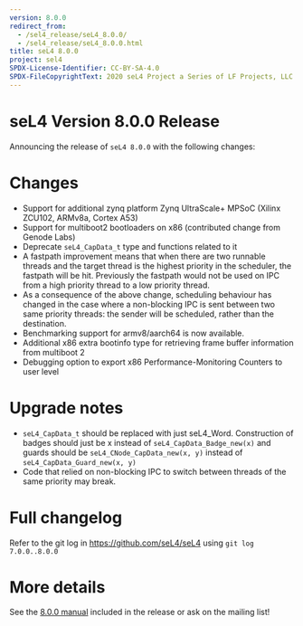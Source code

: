 ```yaml
---
version: 8.0.0
redirect_from:
  - /sel4_release/seL4_8.0.0/
  - /sel4_release/seL4_8.0.0.html
title: seL4 8.0.0
project: sel4
SPDX-License-Identifier: CC-BY-SA-4.0
SPDX-FileCopyrightText: 2020 seL4 Project a Series of LF Projects, LLC.
---
```


# seL4 Version 8.0.0 Release
 Announcing the release of `seL4 8.0.0` with the following changes:

# Changes


- Support for additional zynq platform Zynq UltraScale+ MPSoC
        (Xilinx ZCU102, ARMv8a, Cortex A53)
- Support for multiboot2 bootloaders on x86 (contributed change
        from Genode Labs)
- Deprecate `seL4_CapData_t` type and functions related to it
- A fastpath improvement means that when there are two runnable
        threads and the target thread is the highest priority in the
        scheduler, the fastpath will be hit.
        Previously the fastpath would not be used on IPC from a
        high priority thread to a low priority thread.
- As a consequence of the above change, scheduling behaviour
has changed in the case where a non-blocking IPC is sent between two
same priority threads: the sender will be scheduled, rather than the
destination.
- Benchmarking support for armv8/aarch64 is now available.
- Additional x86 extra bootinfo type for retrieving frame buffer
information from multiboot 2
- Debugging option to export x86 Performance-Monitoring Counters to user level

# Upgrade notes


- `seL4_CapData_t` should be replaced with just seL4_Word.
        Construction of badges should just be x instead
        of `seL4_CapData_Badge_new(x)` and guards should
        be `seL4_CNode_CapData_new(x, y)` instead
        of `seL4_CapData_Guard_new(x, y)`
- Code that relied on non-blocking IPC to switch between threads
        of the same priority may break.

# Full changelog
 Refer to the git log in
<https://github.com/seL4/seL4> using `git log 7.0.0..8.0.0`

# More details
 See the
[8.0.0 manual](http://sel4.systems/Info/Docs/seL4-manual-8.0.0.pdf) included in the release or ask on the mailing list!
